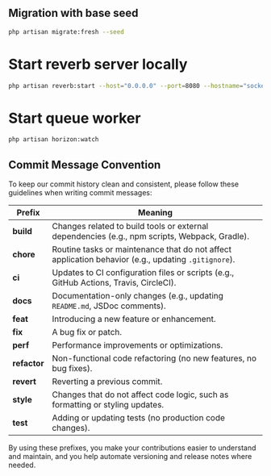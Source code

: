 

## Migration with base seed
```sh
php artisan migrate:fresh --seed
```

# Start reverb server locally
```sh
php artisan reverb:start --host="0.0.0.0" --port=8080 --hostname="socket.kivo.test"
```

# Start queue worker
```sh
php artisan horizon:watch
```

## Commit Message Convention

To keep our commit history clean and consistent, please follow these guidelines when writing commit messages:

| **Prefix**   | **Meaning**                                                                                             |
|--------------|---------------------------------------------------------------------------------------------------------|
| **build**    | Changes related to build tools or external dependencies (e.g., npm scripts, Webpack, Gradle).          |
| **chore**    | Routine tasks or maintenance that do not affect application behavior (e.g., updating `.gitignore`).    |
| **ci**       | Updates to CI configuration files or scripts (e.g., GitHub Actions, Travis, CircleCI).                 |
| **docs**     | Documentation-only changes (e.g., updating `README.md`, JSDoc comments).                                |
| **feat**     | Introducing a new feature or enhancement.                                                              |
| **fix**      | A bug fix or patch.                                                                                    |
| **perf**     | Performance improvements or optimizations.                                                             |
| **refactor** | Non-functional code refactoring (no new features, no bug fixes).                                       |
| **revert**   | Reverting a previous commit.                                                                           |
| **style**    | Changes that do not affect code logic, such as formatting or styling updates.                          |
| **test**     | Adding or updating tests (no production code changes).                                                |

By using these prefixes, you make your contributions easier to understand and maintain, and you help automate versioning and release notes where needed.
